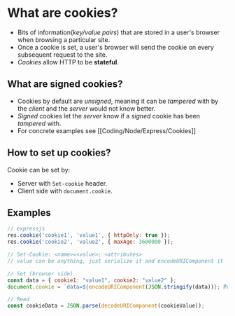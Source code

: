 # What are cookies?
- Bits of information(*key/value pairs*) that are stored in a user's browser when browsing a particular site.
- Once a cookie is set, a user's browser will send the cookie on every subsequent request to the site.
- *Cookies* allow HTTP to be **stateful**.

## What are signed cookies?
- Cookies by default are *unsigned*, meaning it can be *tampered* with by the *client* and the *server* would not know better.
- *Signed* cookies let the *server* know if a *signed* cookie has been *tampered* with. 
- For concrete examples see [[Coding/Node/Express/Cookies]]

## How to set up cookies?
Cookie can be set by:
- Server with `Set-cookie` header.
- Client side with `document.cookie`.

## Examples

```js
// expressjs
res.cookie('cookie1', 'value1', { httpOnly: true });
res.cookie('cookie2', 'value2', { maxAge: 3600000 });

// Set-Cookie: <name>=<value>; <attributes>
// value can be anything, just serialize it and encodeURIComponent it

// Set (browser side)
const data = { cookie1: "value1", cookie2: "value2" };
document.cookie = `data=${encodeURIComponent(JSON.stringify(data))}; Path=/`;

// Read
const cookieData = JSON.parse(decodeURIComponent(cookieValue));
```

